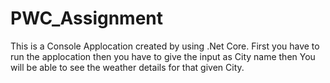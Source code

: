 # PWC_Assignment


This is a Console Applocation created by using .Net Core.
First you have to run the applocation then you have to give the input as City name then You will be able to see the weather details for that given City.
